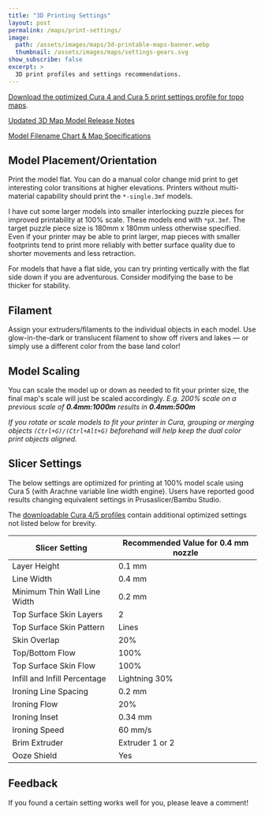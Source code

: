 ```yaml
---
title: "3D Printing Settings"
layout: post
permalink: /maps/print-settings/
image: 
  path: /assets/images/maps/3d-printable-maps-banner.webp
  thumbnail: /assets/images/maps/settings-gears.svg
show_subscribe: false
excerpt: >
  3D print profiles and settings recommendations.
---
```


[Download the optimized Cura 4 and Cura 5 print settings profile for topo maps](https://www.printables.com/model/529276-contiguous-usa-lower-48-topographic-map-with-hydro/files).

[Updated 3D Map Model Release Notes](https://ansonliu.com/maps/release-notes/)

[Model Filename Chart & Map Specifications](https://ansonliu.com/maps/specifications/)

## Model Placement/Orientation

Print the model flat. You can do a manual color change mid print to get interesting color transitions at higher elevations. Printers without multi-material capability should print the `*-single.3mf` models.

I have cut some larger models into smaller interlocking puzzle pieces for improved printability at 100% scale. These models end with `*pX.3mf`. The target puzzle piece size is 180mm x 180mm unless otherwise specified. Even if your printer may be able to print larger, map pieces with smaller footprints tend to print more reliably with better surface quality due to shorter movements and less retraction.

For models that have a flat side, you can try printing vertically with the flat side down if you are adventurous. Consider modifying the base to be thicker for stability.

## Filament

Assign your extruders/filaments to the individual objects in each model. Use glow-in-the-dark or translucent filament to show off rivers and lakes — or simply use a different color from the base land color! 

## Model Scaling

You can scale the model up or down as needed to fit your printer size, the final map's scale will just be scaled accordingly. *E.g. 200% scale on a previous scale of **0.4mm:1000m** results in **0.4mm:500m***

*If you rotate or scale models to fit your printer in Cura, grouping or merging objects `(Ctrl+G)/(Ctrl+Alt+G)` beforehand will help keep the dual color print objects aligned.*

## Slicer Settings

The below settings are optimized for printing at 100% model scale using Cura 5 (with Arachne variable line width engine). Users have reported good results changing equivalent settings in Prusaslicer/Bambu Studio.

The [downloadable Cura 4/5 profiles](https://www.printables.com/model/529276-contiguous-usa-lower-48-topographic-map-with-hydro/files) contain additional optimized settings not listed below for brevity.

| Slicer Setting | Recommended Value for 0.4 mm nozzle |
| ------------- |-------------|
| Layer Height | 0.1 mm |
| Line Width | 0.4 mm |
| Minimum Thin Wall Line Width | 0.2 mm |
| Top Surface Skin Layers | 2 |
| Top Surface Skin Pattern | Lines |
| Skin Overlap | 20% |
| Top/Bottom Flow | 100% |
| Top Surface Skin Flow | 100% |
| Infill and Infill Percentage | Lightning 30% |
| Ironing Line Spacing | 0.2 mm |
| Ironing Flow | 20% |
| Ironing Inset | 0.34 mm |
| Ironing Speed | 60 mm/s |
| Brim Extruder | Extruder 1 or 2 |
| Ooze Shield | Yes |

## Feedback

If you found a certain setting works well for you, please leave a comment!
